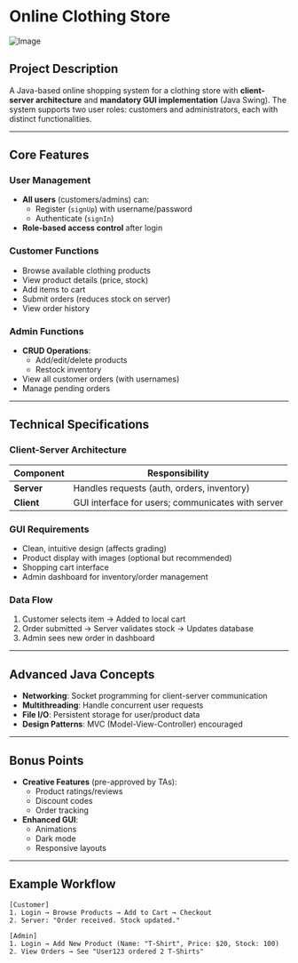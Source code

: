 # Online Clothing Store

![Image](https://github.com/user-attachments/assets/9d401d9a-738d-4772-baef-d25b19f5351a)

## Project Description
A Java-based online shopping system for a clothing store with **client-server architecture** and **mandatory GUI implementation** (Java Swing). The system supports two user roles: customers and administrators, each with distinct functionalities.

---

## Core Features

### **User Management**
- **All users** (customers/admins) can:
  - Register (`signUp`) with username/password
  - Authenticate (`signIn`) 
- **Role-based access control** after login

### **Customer Functions**
- Browse available clothing products
- View product details (price, stock)
- Add items to cart
- Submit orders (reduces stock on server)
- View order history

### **Admin Functions**
- **CRUD Operations**:
  - Add/edit/delete products
  - Restock inventory
- View all customer orders (with usernames)
- Manage pending orders

---

## Technical Specifications

### **Client-Server Architecture**
| Component   | Responsibility                          |
|-------------|-----------------------------------------|
| **Server**  | Handles requests (auth, orders, inventory) |
| **Client**  | GUI interface for users; communicates with server |

### **GUI Requirements**
- Clean, intuitive design (affects grading)
- Product display with images (optional but recommended)
- Shopping cart interface
- Admin dashboard for inventory/order management

### **Data Flow**
1. Customer selects item → Added to local cart
2. Order submitted → Server validates stock → Updates database
3. Admin sees new order in dashboard

---

## Advanced Java Concepts
- **Networking**: Socket programming for client-server communication
- **Multithreading**: Handle concurrent user requests
- **File I/O**: Persistent storage for user/product data
- **Design Patterns**: MVC (Model-View-Controller) encouraged

---

## Bonus Points
- **Creative Features** (pre-approved by TAs):
  - Product ratings/reviews
  - Discount codes
  - Order tracking
- **Enhanced GUI**:
  - Animations
  - Dark mode
  - Responsive layouts

---

## Example Workflow
```plaintext
[Customer]
1. Login → Browse Products → Add to Cart → Checkout
2. Server: "Order received. Stock updated."

[Admin]
1. Login → Add New Product (Name: "T-Shirt", Price: $20, Stock: 100)
2. View Orders → See "User123 ordered 2 T-Shirts"
